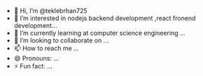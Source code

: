 - 👋 Hi, I’m @teklebrhan725
- 👀 I’m interested in nodejs backend development ,react fronend development...
- 🌱 I’m currently learning at computer science engineering ...
- 💞️ I’m looking to collaborate on ...
- 📫 How to reach me ...
- 😄 Pronouns: ...
- ⚡ Fun fact: ...

<!---
teklebrhan725/teklebrhan725 is a ✨ special ✨ repository because its `README.md` (this file) appears on your GitHub profile.
You can click the Preview link to take a look at your changes.
--->
